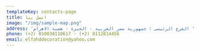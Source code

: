 ```yaml
---
templateKey: contacts-page
title: اتصل بنا
image: "/img/sample-map.png"
address: 'الفرع الرئيسى : جمهورية مصر العربيه - الجيزة - هضبة الاهرام '
phone: (+2) 010038110617 - (+2) 0112814456
email: elfahddecoration@yahoo.com
---
```


